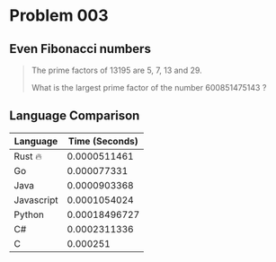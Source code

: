 # Problem 003

## Even Fibonacci numbers

>The prime factors of 13195 are 5, 7, 13 and 29.
>
>What is the largest prime factor of the number 600851475143 ?

## Language Comparison

| Language   | Time (Seconds)        |
| ---------- | --------------------- |
| Rust 🔥    | 0.0000511461          |
| Go         | 0.000077331           |
| Java       | 0.0000903368          |
| Javascript | 0.0001054024          |
| Python     | 0.00018496727         |
| C#         | 0.0002311336          |
| C          | 0.000251              |
